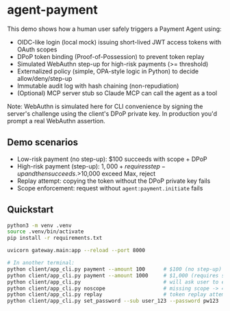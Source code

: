 # agent-payment

This demo shows how a human user safely triggers a Payment Agent using:

- OIDC-like login (local mock) issuing short-lived JWT access tokens with OAuth scopes
- DPoP token binding (Proof-of-Possession) to prevent token replay
- Simulated WebAuthn step-up for high-risk payments (>= threshold)
- Externalized policy (simple, OPA-style logic in Python) to decide allow/deny/step-up
- Immutable audit log with hash chaining (non-repudiation)
- (Optional) MCP server stub so Claude MCP can call the agent as a tool

Note: WebAuthn is simulated here for CLI convenience by signing the server's challenge
using the client's DPoP private key. In production you'd prompt a real WebAuthn assertion.

## Demo scenarios

- Low-risk payment (no step-up): $100 succeeds with scope + DPoP
- High-risk payment (step-up): $1,000+ requires step-up and then succeeds. >$10,000 exceed Max, reject
- Replay attempt: copying the token without the DPoP private key fails
- Scope enforcement: request without `agent:payment.initiate` fails

## Quickstart

```bash
python3 -m venv .venv
source .venv/bin/activate
pip install -r requirements.txt

uvicorn gateway.main:app --reload --port 8000

# In another terminal:
python client/app_cli.py payment --amount 100      # $100 (no step-up)
python client/app_cli.py payment --amount 1000     # $1,000 (requires step-up)
python client/app_cli.py                           # will ask user to enter amount
python client/app_cli.py noscope                   # missing scope -> 403
python client/app_cli.py replay                    # token replay attempt -> fails
python client/app_cli.py set_password --sub user_123 --password pw123    # set and remember sub/password pair
```
